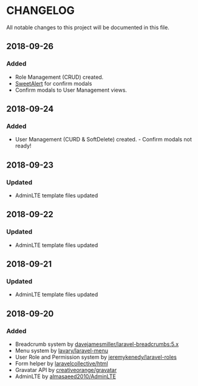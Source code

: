 # CHANGELOG
All notable changes to this project will be documented in this file.

## 2018-09-26
### Added
* Role Management (CRUD) created. 
* [SweetAlert](https://sweetalert.js.org/) for confirm modals
* Confirm modals to User Management views.

## 2018-09-24
### Added
* User Management (CURD & SoftDelete) created. - Confirm modals not ready!

## 2018-09-23
### Updated
* AdminLTE template files updated

## 2018-09-22
### Updated
* AdminLTE template files updated

## 2018-09-21
### Updated
* AdminLTE template files updated

## 2018-09-20
### Added
* Breadcrumb system by [davejamesmiller/laravel-breadcrumbs:5.x](https://github.com/davejamesmiller/laravel-breadcrumbs)
* Menu system by [lavary/laravel-menu](https://github.com/lavary/laravel-menu)
* User Role and Permission system by [jeremykenedy/laravel-roles](https://github.com/jeremykenedy/laravel-roles)
* Form helper by [laravelcollective/html](https://laravelcollective.com/docs/master/html)
* Gravatar API by [creativeorange/gravatar](https://github.com/creativeorange/gravatar)
* AdminLTE by [almasaeed2010/AdminLTE](https://github.com/almasaeed2010/AdminLTE)
